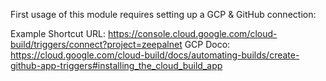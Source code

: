 First usage of this module requires setting up a GCP & GitHub connection:

Example Shortcut URL: https://console.cloud.google.com/cloud-build/triggers/connect?project=zeepalnet
GCP Doco: https://cloud.google.com/cloud-build/docs/automating-builds/create-github-app-triggers#installing_the_cloud_build_app
